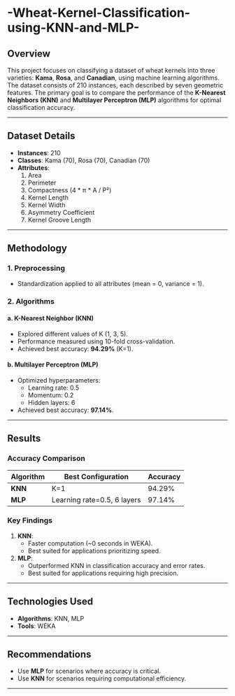 # -Wheat-Kernel-Classification-using-KNN-and-MLP-

## Overview

This project focuses on classifying a dataset of wheat kernels into three varieties: **Kama**, **Rosa**, and **Canadian**, using machine learning algorithms. The dataset consists of 210 instances, each described by seven geometric features. The primary goal is to compare the performance of the **K-Nearest Neighbors (KNN)** and **Multilayer Perceptron (MLP)** algorithms for optimal classification accuracy.

---

## Dataset Details
- **Instances**: 210
- **Classes**: Kama (70), Rosa (70), Canadian (70)
- **Attributes**:
  1. Area
  2. Perimeter
  3. Compactness (4 * π * A / P²)
  4. Kernel Length
  5. Kernel Width
  6. Asymmetry Coefficient
  7. Kernel Groove Length

---

## Methodology

### 1. **Preprocessing**
- Standardization applied to all attributes (mean = 0, variance = 1).

### 2. **Algorithms**
#### a. K-Nearest Neighbor (KNN)
- Explored different values of K (1, 3, 5).
- Performance measured using 10-fold cross-validation.
- Achieved best accuracy: **94.29%** (K=1).

#### b. Multilayer Perceptron (MLP)
- Optimized hyperparameters:
  - Learning rate: 0.5
  - Momentum: 0.2
  - Hidden layers: 6
- Achieved best accuracy: **97.14%**.

---

## Results

### Accuracy Comparison
| Algorithm | Best Configuration        | Accuracy  |
|-----------|----------------------------|-----------|
| **KNN**   | K=1                        | 94.29%    |
| **MLP**   | Learning rate=0.5, 6 layers| 97.14%    |

### Key Findings
1. **KNN**:
   - Faster computation (~0 seconds in WEKA).
   - Best suited for applications prioritizing speed.
2. **MLP**:
   - Outperformed KNN in classification accuracy and error rates.
   - Best suited for applications requiring high precision.

---

## Technologies Used
- **Algorithms**: KNN, MLP
- **Tools**: WEKA

---

## Recommendations
- Use **MLP** for scenarios where accuracy is critical.
- Use **KNN** for scenarios requiring computational efficiency.

---
